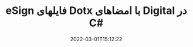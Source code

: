 ---
############################# Static ############################
layout: "auto-gen-signature"
date: 2022-03-01T15:12:22
draft: false
operation: Sign
signaturetype: Digital
fileformat: Dotx
productName: .NET
lang: fa
productCode: net
otherformats: pdf doc docx docm dot dotx odt ott xls xlsx xlsm xlsb ods ots xltx xltm pptx pptm
breadcrumb: Put Digital signature on Dotx for C#

############################# Head ############################
head_title: "افزودن امضای الکترونیکی دیجیتال به فایل Dotx با C#"
head_description: "با استفاده از چند خط کد، امضای دیجیتال را روی فایل Dotx برای .NET قرار دهید. برای امضای ده ها فرمت فایل از GroupDocs Document Signature API استفاده کنید."

############################# Header ############################
title: "eSign فایلهای Dotx با امضاهای Digital در C#"
description: "نحوه اضافه کردن امضای Digital با چند خط کد .NET"
bg_image: "https://cms.admin.containerize.com/templates/aspose/App_Themes/V3/images/bg/header1.png"
bg_overlay: false
button:
    enable: true

############################# SubMenu ############################
submenu:
    enable: true

    left:
        img_alt: "GroupDocs.Signature for .NET"
        image: "https://cms.admin.containerize.com/templates/groupdocs/images/product-logos/90x90-noborder/groupdocs-signature-net.png"
        product: "GroupDocs.Signature"
        platform: ".NET"



############################# About ############################
about:
    enable: true
    title: "درباره GroupDocs.Signature for .NET API امضای دیجیتال"
    content: |
        [GroupDocs.Signature for .NET](https://products.groupdocs.com/signature/net/) یک API محبوب برای ثبت اسناد با امضای الکترونیکی دیجیتال، با گواهی‌های دیجیتال است. برای امضای دیجیتال API از فایل های گواهی PFX برای تنظیم سند با کلیدهای خصوصی و عمومی محافظت شده با رمز عبور استفاده می کند. امضاهای دیجیتال ممکن است برای تأیید اسناد تجاری با صفحه خاص eSign PDF، تأیید کل اسناد Microsoft Office مانند Words، Excel، فایل‌های Powerpoint و اسناد Open Office استفاده شوند. مشتریان به راحتی می توانند امضاها را مانند ویرایش، حذف یا تنظیم آن ها دستکاری کنند. API راهی برای جستجو و تأیید امضاها فراهم می کند. علاوه بر این، توانایی های زیادی برای سفارشی سازی امضا ارائه شده است.
    

############################# Steps ############################
steps:
    enable: true
    title_left: "مراحل امضای Dotx با Digital در C#"
    content_left: |
        [GroupDocs.Signature for .NET](https://products.groupdocs.com/signature/net/) امکان امضای اسناد Dotx با امضاهای Digital را سریع و آسان فراهم می‌کند.
        
        * یک نمونه از کلاس Signature ایجاد کنید که فایل Dotx را به عنوان مسیر یا جریان حافظه امضا می کند.
        * کلاس SignOptions را راه اندازی کنید و تمام داده های درخواستی را تنظیم کنید.
        * فراخوانی متد Signature.Sign() برای ارسال خروجی Dotx فایل یا جریان حافظه

    title_right: " سیستم مورد نیاز"
    content_right: |
        GroupDocs.Signature for .NET در تمام سیستم عامل ها و سیستم عامل های اصلی پشتیبانی می شود. لطفا قبل از اجرای کد زیر، از نصب پیش نیازهای زیر بر روی سیستم خود اطمینان حاصل کنید.

        * سیستم عامل: مایکروسافت ویندوز، لینوکس، MacOS
        * محیط های توسعه: Microsoft Visual Studio, Xamarin, MonoDevelop
        * Frameworks: .NET Framework, .NET Standard, .NET Core, Mono
        * آخرین GroupDocs.Signature for .NET را از [Nuget](https://www.nuget.org/packages/groupdocs.signature) دریافت کنید
         
    code: |
        ```csharp    
                
        // Set up input Dotx file
        string filePath = "input.dotx";
        // Set up output file
        string outputFilePath = "output.dotx";
        // Provide digital certificate
        string certificateFilePath = "certificate.pfx";

        // Instantiate Signature for input file
        using (GroupDocs.Signature.Signature signature = new GroupDocs.Signature.Signature(filePath))
        {
                //Provide sign options
                DigitalSignOptions options = new DigitalSignOptions(certificateFilePath)
                {
                    // set certificate password
                    Password = "1234567890",
                    // set signature position
                    Left = 50,
                    Top = 200,
                };

                // sign Dotx document
                SignResult result = signature.Sign(outputFilePath, options);
        }

        ```

############################# Demos ############################
demos:
    enable: true
    title: "امضای اسناد Dotx با نسخه نمایشی زنده Digital"
    content: |
       با مراجعه به وب‌سایت [GroupDocs.Signature App](https://products.groupdocs.app/signature/family) فایل Dotx را با امضاهای مختلف در حال حاضر امضا کنید. نسخه ی نمایشی آنلاین رایگان در انتظار شماست.          

############################# More Formats ############################
more_formats:
    enable: true
    title: "سایر امضاهای پشتیبانی شده Digital برای C#"
    content: |
        "همچنین می‌توانید {{Format}} را با سایر انواع امضا امضا کنید. لطفا لیست زیر را ببینید."
    format: 
       
       
back_to_top:
    enable: true
---